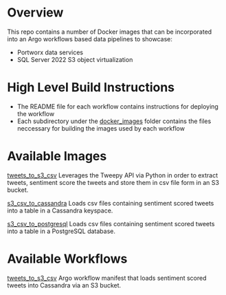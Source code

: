 # Overview

This repo contains a number of Docker images that can be incorporated into an Argo workflows based data pipelines to showcase:

- Portworx data services
- SQL Server 2022 S3 object virtualization

# High Level Build Instructions

- The README file for each workflow contains instructions for deploying the workflow
- Each subdirectory under the [docker_images](https://github.com/chrisadkin/Argo-Data-Pipeline-Gallery/tree/main/docker_images) folder contains the files neccessary for building the images used by each workflow

# Available Images

[tweets_to_s3_csv](https://github.com/chrisadkin/Argo-Data-Pipeline-Gallery/blob/main/docker_images/tweets_to_s3_csv/README.md)
Leverages the Tweepy API via Python in order to extract tweets, sentiment score the tweets and store them in csv file form in an S3 bucket.

[s3_csv_to_cassandra](https://github.com/chrisadkin/Argo-Data-Pipeline-Gallery/tree/main/docker_images/s3_csv_to_cassandra)
Loads csv files containing sentiment scored tweets into a table in a Cassandra keyspace.

[s3_csv_to_postgresql](https://github.com/chrisadkin/Argo-Data-Pipeline-Gallery/tree/main/docker_images/s3_csv_to_postgresql)
Loads csv files containing sentiment scored tweets into a table in a PostgreSQL database.

# Available Workflows

[tweets_to_s3_csv](https://github.com/chrisadkin/Argo-Data-Pipeline-Gallery/tree/main/workflows/tweets_s3_to_cassandra)
Argo workflow manifest that loads sentiment scored tweets into Cassandra via an S3 bucket.

